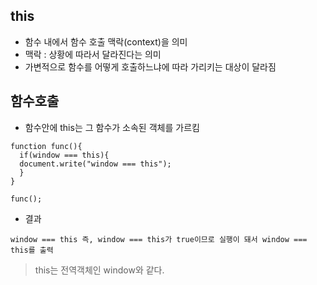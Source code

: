 ## this
- 함수 내에서 함수 호출 맥락(context)을 의미
- 맥락 : 상황에 따라서 달라진다는 의미
- 가변적으로 함수를 어떻게 호출하느냐에 따라 가리키는 대상이 달라짐

## 함수호출
- 함수안에 this는 그 함수가 소속된 객체를 가르킴
```
function func(){
  if(window === this){
  document.write("window === this");
  }
}

func(); 
```
- 결과
```
window === this 즉, window === this가 true이므로 실행이 돼서 window === this를 출력
```
> this는 전역객체인 window와 같다.
